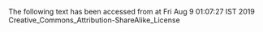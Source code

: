 The following text has been accessed from at Fri Aug 9 01:07:27 IST 2019
Creative_Commons_Attribution-ShareAlike_License
